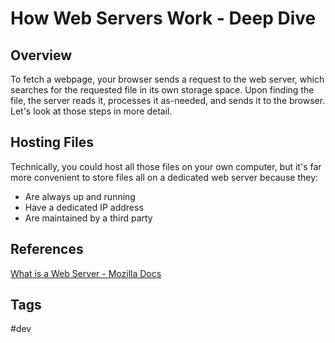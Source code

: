 # How Web Servers Work - Deep Dive

## Overview
To fetch a webpage, your browser sends a request to the web server, which searches for the requested file in its own storage space. Upon finding the file, the server reads it, processes it as-needed, and sends it to the browser. Let's look at those steps in more detail.  

## Hosting Files
Technically, you could host all those files on your own computer, but it's far more convenient to store files all on a dedicated web server because they:  
* Are always up and running  
* Have a dedicated IP address  
* Are maintained by a third party  

## References
[What is a Web Server - Mozilla Docs](https://developer.mozilla.org/en-US/docs/Learn/Common_questions/What_is_a_web_server)  

## Tags
#dev

